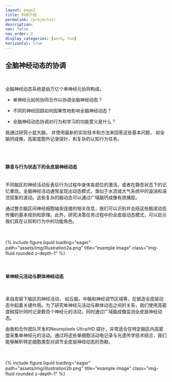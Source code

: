 ```yaml
---
layout: page2
title: 科研介绍
permalink: /projects2/
description:
nav: false
nav_order: 2
display_categories: [work, fun]
horizontal: true
---
```



## **全脑神经动态的协调**
<br>

全脑神经动态系统是由万亿个单神经元协同构成。


* 单神经元如何协同合作以协调全脑神经动态？


* 不同的神经回路如何因果性地影响全脑神经动态？


* 全脑神经动态协调对行为和学习的功能意义是什么？


我通过研究小鼠大脑， 并使用最新的实验技术和方法来回答这些基本问题， 如全脑钙成像，高密度胞外记录探针，和复杂的认知行为任务。


<br>
<br>


#### **静息与行为状态下的全皮层神经动态**

<br>
不同脑区的神经活动反表征行为过程中身体各部位的激活，或者在静息状态下的记忆重现。全脑神经活动通常呈现出动态模式，类似于水流或大气系统中的漩涡和湍流现象的波动。这些复杂的脑动态可以通过广域脑钙成像有效捕捉。

通过整合脑区间神经细胞轴突连接的相关信息，我们可以识别并总结这些脑波动态传播的基本规则和原理。此外，研究决策任务过程中的全皮层动态模式，可以启示我们其在认知和行为中的功能角色。

<br>
<br>

<div class="row">
    <div class="col-sm mt-3 mt-md-0">
        {% include figure.liquid loading="eager" path="assets/img/illustration2a.png" title="example image" class="img-fluid rounded z-depth-1" %}
    </div>
</div>
<div class="caption">
    
</div>


<br>
<br>

#### **单神经元活动与群体神经动态**

<br>

来自皮层下脑区的神经活动， 如丘脑，中脑和神经调节区域等，在塑造全皮层动态中起着关键作用。为了研究单神经元活动与群体动态之间的关系，我们使用高密度硅探针同时记录数百个神经元的活动，同时通过广域脑成像监测全皮层神经动态。

由我和合作团队开发的Neuropixels Ultra/HD 探针，非常适合在特定脑区内高密度采集单神经元的活动。通过将这些单细胞活动电记录与光遗传学技术结合，我们能够解析特定细胞类型对调节全皮层神经动态的贡献。 

<br>
<br>
<div class="row">
    <div class="col-sm mt-3 mt-md-0">
        {% include figure.liquid loading="eager" path="assets/img/illustration2b.png" title="example image" class="img-fluid rounded z-depth-1" %}
    </div>
</div>
<div class="caption">
    
</div>